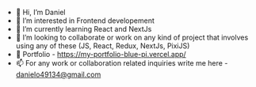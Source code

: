 - 👋 Hi, I’m Daniel 
- 👀 I’m interested in Frontend developement
- 🌱 I’m currently learning React and NextJs
- 💞️ I’m looking to collaborate or work on any kind of project that involves using any of these (JS, React, Redux, NextJs, PixiJS)
- 💼 Portfolio - https://my-portfolio-blue-pi.vercel.app/
- 📫 For any work or collaboration related inquiries write me here - danielo49134@gmail.com

<!---
Daniellios/Daniellios is a ✨ special ✨ repository because its `README.md` (this file) appears on your GitHub profile.
You can click the Preview link to take a look at your changes.
--->
